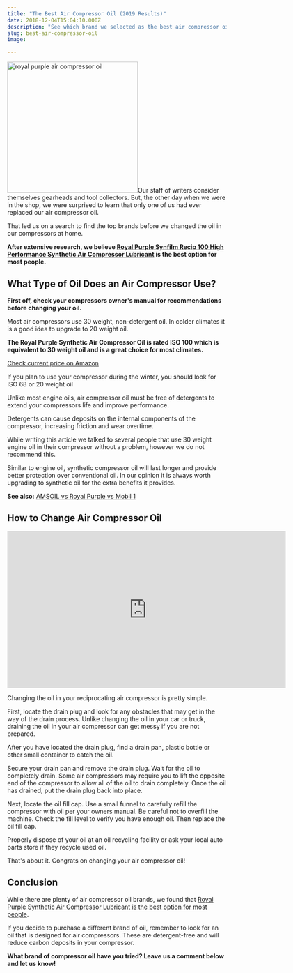 ```yaml
---
title: "The Best Air Compressor Oil (2019 Results)"
date: 2018-12-04T15:04:10.000Z
description: "See which brand we selected as the best air compressor oil in this article. You'll also discover why you should never use motor oil in your compressor."
slug: best-air-compressor-oil
image: 

---
```


<img src="http://www.hcdmag.com/wp-content/uploads/royal_purple_air_compressor_oil-300x300.jpg" alt="royal purple air compressor oil" width="300" height="300" class="alignright size-medium wp-image-8416" />Our staff of writers consider themselves gearheads and tool collectors. But, the other day when we were in the shop, we were surprised to learn that only one of us had ever replaced our air compressor oil.
 
That led us on a search to find the top brands before we changed the oil in our compressors at home.
 
<strong>After extensive research, we believe <a href="http://www.hcdmag.com/product/B004PL9BVY/US/hcdmag-20/" target="_blank" rel="nofollow">Royal Purple Synfilm Recip 100 High Performance Synthetic Air Compressor Lubricant</a> is the best option for most people.</strong>
 
<h2>What Type of Oil Does an Air Compressor Use?</h2>
 
<strong>First off, check your compressors owner's manual for recommendations before changing your oil.</strong>
 
Most air compressors use 30 weight, non-detergent oil. In colder climates it is a good idea to upgrade to 20 weight oil.
 
<strong>The Royal Purple Synthetic Air Compressor Oil is rated ISO 100 which is equivalent to 30 weight oil and is a great choice for most climates.</strong>

<a href="http://www.hcdmag.com/product/B004PL9BVY/US/hcdmag-20/" target="_blank" rel="nofollow">Check current price on Amazon</a>
 
If you plan to use your compressor during the winter, you should look for ISO 68 or 20 weight oil
 
Unlike most engine oils, air compressor oil must be free of detergents to extend your compressors life and improve performance.
 
Detergents can cause deposits on the internal components of the compressor, increasing friction and wear overtime.
 
While writing this article we talked to several people that use 30 weight engine oil in their compressor without a problem, however we do not recommend this.
 
Similar to engine oil, synthetic compressor oil will last longer and provide better protection over conventional oil. In our opinion it is always worth upgrading to synthetic oil for the extra benefits it provides.

<strong>See also:</strong> <a href="http://www.hcdmag.com/amsoil-vs-royal-purple-vs-mobil-1/" target="_blank">AMSOIL vs Royal Purple vs Mobil 1</a>
 
<h2>How to Change Air Compressor Oil</h2>
 
<iframe width="640" height="360" src="https://www.youtube.com/embed/uTW8Da0uR2Q?rel=0&amp;showinfo=0" frameborder="0" allowfullscreen></iframe>

Changing the oil in your reciprocating air compressor is pretty simple.
 
First, locate the drain plug and look for any obstacles that may get in the way of the drain process. Unlike changing the oil in your car or truck, draining the oil in your air compressor can get messy if you are not prepared.
 
After you have located the drain plug, find a drain pan, plastic bottle or other small container to catch the oil.
 
Secure your drain pan and remove the drain plug. Wait for the oil to completely drain. Some air compressors may require you to lift the opposite end of the compressor to allow all of the oil to drain completely. Once the oil has drained, put the drain plug back into place.
 
Next, locate the oil fill cap. Use a small funnel to carefully refill the compressor with oil per your owners manual. Be careful not to overfill the machine. Check the fill level to verify you have enough oil. Then replace the oil fill cap.
 
Properly dispose of your oil at an oil recycling facility or ask your local auto parts store if they recycle used oil.
 
That's about it. Congrats on changing your air compressor oil!
 
<h2>Conclusion</h2>
 
While there are plenty of air compressor oil brands, we found that <a href="http://www.hcdmag.com/product/B004PL9BVY/US/hcdmag-20/" target="_blank" rel="nofollow">Royal Purple Synthetic Air Compressor Lubricant is the best option for most people</a>.
 
If you decide to purchase a different brand of oil, remember to look for an oil that is designed for air compressors. These are detergent-free and will reduce carbon deposits in your compressor.
 
<strong>What brand of compressor oil have you tried? Leave us a comment below and let us know!</strong>
